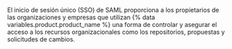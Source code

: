 El inicio de sesión único (SSO) de SAML proporciona a los propietarios de las organizaciones y empresas que utilizan {% data variables.product.product_name %} una forma de controlar y asegurar el acceso a los recursos organizacionales como los repositorios, propuestas y solicitudes de cambios.
